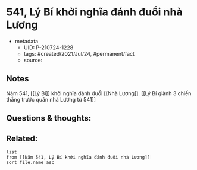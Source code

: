 # 541, Lý Bí khởi nghĩa đánh đuổi nhà Lương

- metadata
	- UID: P-210724-1228
	- tags: #created/2021/Jul/24, #permanent/fact 
	- source: 

## Notes
Năm 541, [[Lý Bí]] khởi nghĩa đánh đuổi [[Nhà Lương]]. [[Lý Bí giành 3 chiến thắng trước quân nhà Lương từ 541]]

## Questions & thoughts:

## Related:
```dataview
list
from [[Năm 541, Lý Bí khởi nghĩa đánh đuổi nhà Lương]]
sort file.name asc
```
